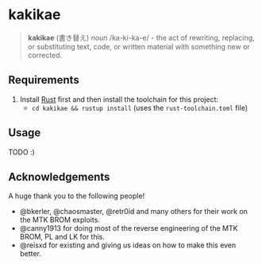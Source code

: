 # kakikae

> **kakikae** (書き替え) *noun* /ka-ki-ka-e/ - the act of rewriting, replacing, or substituting text, code, or written
> material with something new or corrected.

## Requirements

1. Install [Rust](https://rustup.rs/) first and then install the toolchain for this project:
    - `cd kakikae && rustup install` (uses the `rust-toolchain.toml` file)

## Usage

TODO :)

## Acknowledgements

A huge thank you to the following people!

- @bkerler, @chaosmaster, @retr0id and many others for their work on the MTK BROM exploits.
- @canny1913 for doing most of the reverse engineering of the MTK BROM, PL and LK for this.
- @reisxd for existing and giving us ideas on how to make this even better.